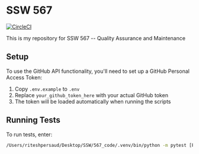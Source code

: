 # SSW 567

[![CircleCI](https://dl.circleci.com/status-badge/img/gh/R1TE5H/SSW_567/tree/HW04c_Mocking.svg?style=svg)](https://dl.circleci.com/status-badge/redirect/gh/R1TE5H/SSW_567/tree/HW04c_Mocking)

This is my repository for SSW 567 -- Quality Assurance and Maintenance

## Setup

To use the GitHub API functionality, you'll need to set up a GitHub Personal Access Token:

1. Copy `.env.example` to `.env`
2. Replace `your_github_token_here` with your actual GitHub token
3. The token will be loaded automatically when running the scripts

## Running Tests

To run tests, enter:
```bash
/Users/riteshpersaud/Desktop/SSW/567_code/.venv/bin/python -m pytest [PATH TO FILE OR DIR] -v -s
```